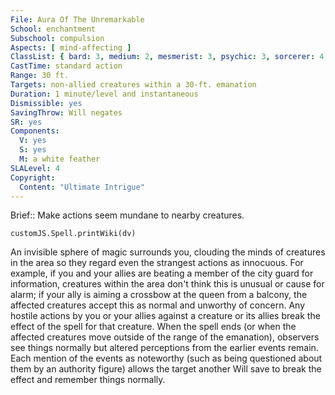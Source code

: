 ```yaml
---
File: Aura Of The Unremarkable
School: enchantment
Subschool: compulsion
Aspects: [ mind-affecting ]
ClassList: { bard: 3, medium: 2, mesmerist: 3, psychic: 3, sorcerer: 4, wizard: 4 }
CastTime: standard action
Range: 30 ft.
Targets: non-allied creatures within a 30-ft. emanation
Duration: 1 minute/level and instantaneous
Dismissible: yes
SavingThrow: Will negates
SR: yes
Components:
  V: yes
  S: yes
  M: a white feather
SLALevel: 4
Copyright:
  Content: "Ultimate Intrigue"
---
```

Brief:: Make actions seem mundane to nearby creatures.

```dataviewjs
customJS.Spell.printWiki(dv)
```

An invisible sphere of magic surrounds you, clouding the minds of creatures in the area so they regard even the strangest actions as innocuous. For example, if you and your allies are beating a member of the city guard for information, creatures within the area don't think this is unusual or cause for alarm; if your ally is aiming a crossbow at the queen from a balcony, the affected creatures accept this as normal and unworthy of concern. Any hostile actions by you or your allies against a creature or its allies break the effect of the spell for that creature. When the spell ends (or when the affected creatures move outside of the range of the emanation), observers see things normally but altered perceptions from the earlier events remain. Each mention of the events as noteworthy (such as being questioned about them by an authority figure) allows the target another Will save to break the effect and remember things normally.
